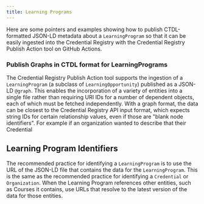 ```yaml
---
title: Learning Programs
---
```


Here are some pointers and examples showing how to publish CTDL-formatted
JSON-LD metadata about a `LearningProgram` so that it can be easily ingested
into the Credential Registry with the Credential Registry Publish Action tool on
GitHub Actions.

### Publish Graphs in CTDL format for LearningPrograms

The Credential Registry Publish Action tool supports the ingestion of a
`LearningProgram` (a subclass of `LearningOpportunity`) published as a JSON-LD
`@graph`. This enables the incorporation of a variety of entities into a single
file rather than requiring URI IDs for a number of dependent objects, each of
which must be fetched independently. With a graph format, the data can be
closest to the Credential Registry API input format, which expects string IDs
for certain relationship values, even if those are "blank node identifiers". For
example if an organization wanted to describe that their Credential

## Learning Program Identifiers

The recommended practice for identifying a `LearningProgram` is to use the URL
of the JSON-LD file that contains the data for the `LearningProgram`. This is
the same as the recommended practice for identifying a `Credential` or
`Organization`. When the Learning Program references other entities, such as
Courses it contains, use URLs that resolve to the latest version of the data for
those entities.
